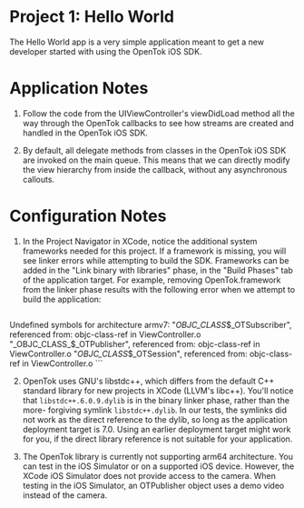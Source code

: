 Project 1: Hello World
======================

The Hello World app is a very simple application meant to get a new developer
started with using the OpenTok iOS SDK.

Application Notes
=================

1.  Follow the code from the UIViewController's viewDidLoad method all the way
    through the OpenTok callbacks to see how streams are created and handled in
    the OpenTok iOS SDK.
    
2.  By default, all delegate methods from classes in the OpenTok iOS SDK are 
    invoked on the main queue. This means that we can directly modify the view
    hierarchy from inside the callback, without any asynchronous callouts.


Configuration Notes
===================

1.  In the Project Navigator in XCode, notice the additional system frameworks
    needed for this project. If a framework is missing, you will see linker 
    errors while attempting to build the SDK. Frameworks can be added in the
    "Link binary with libraries" phase, in the "Build Phases" tab of the
    application target. For example, removing OpenTok.framework from the linker 
    phase results with the following error when we attempt to build the
    application:
    ```
Undefined symbols for architecture armv7:
  "_OBJC_CLASS_$_OTSubscriber", referenced from:
      objc-class-ref in ViewController.o
  "_OBJC_CLASS_$_OTPublisher", referenced from:
      objc-class-ref in ViewController.o
  "_OBJC_CLASS_$_OTSession", referenced from:
      objc-class-ref in ViewController.o
    ```
    

2.  OpenTok uses GNU's libstdc++, which differs from the default C++ standard
    library for new projects in XCode (LLVM's libc++). You'll notice that
    `libstdc++.6.0.9.dylib` is in the binary linker phase, rather than the more-
    forgiving symlink `libstdc++.dylib`. In our tests, the symlinks did not work
    as the direct reference to the dylib, so long as the application deployment
    target is 7.0. Using an earlier deployment target might work for you, if the
    direct library reference is not suitable for your application.
    
3.  The OpenTok library is currently not supporting arm64 architecture. You can
    test in the iOS Simulator or on a supported iOS device. However, the XCode
    iOS Simulator does not provide access to the camera. When testing in the iOS
    Simulator, an OTPublisher object uses a demo video instead of the camera.

